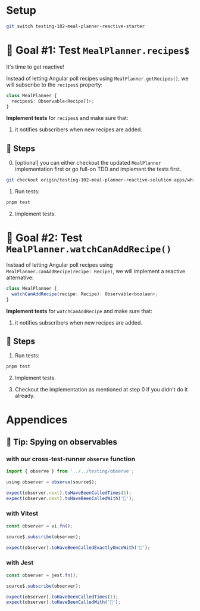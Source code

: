 # Setup

```sh
git switch testing-102-meal-planner-reactive-starter
```

# 🎯 Goal #1: Test `MealPlanner.recipes$`

It's time to get reactive!

Instead of letting Angular poll recipes using `MealPlanner.getRecipes()`, we will subscribe to the `recipes$` property:

```ts
class MealPlanner {
  recipes$: Observable<Recipe[]>;
}
```

**Implement tests** for `recipes$` and make sure that:

1. it notifies subscribers when new recipes are added.

## 📝 Steps

0. [optional] you can either checkout the updated `MealPlanner` implementation first or go full-on TDD and implement the tests first.

```sh
git checkout origin/testing-102-meal-planner-reactive-solution apps/whiskmate/src/app/meal-planner/meal-planner.service.ts
```

1. Run tests:

```sh
pnpm test
```

2. Implement tests.

# 🎯 Goal #2: Test `MealPlanner.watchCanAddRecipe()`

Instead of letting Angular poll recipes using `MealPlanner.canAddRecipe(recipe: Recipe)`, we will implement a reactive alternative:

```ts
class MealPlanner {
  watchCanAddRecipe(recipe: Recipe): Observable<boolaen>;
}
```

**Implement tests** for `watchCanAddRecipe` and make sure that:

1. it notifies subscribers when new recipes are added.

## 📝 Steps

1. Run tests:

```sh
pnpm test
```

2. Implement tests.

3. Checkout the implementation as mentioned at step 0 if you didn't do it already.

# Appendices

## 🎁 Tip: Spying on observables

### with our cross-test-runner `observe` function

```ts
import { observe } from '../../testing/observe';

using observer = observe(source$);

expect(observer.next).toHaveBeenCalledTimes(1);
expect(observer.next).toHaveBeenCalledWith('🍔');
```

### with Vitest

```ts
const observer = vi.fn();

source$.subscribe(observer);

expect(observer).toHaveBeenCalledExactlyOnceWith('🍔');
```

### with Jest

```ts
const observer = jest.fn();

source$.subscribe(observer);

expect(observer).toHaveBeenCalledTimes(1);
expect(observer).toHaveBeenCalledWith('🍔');
```
